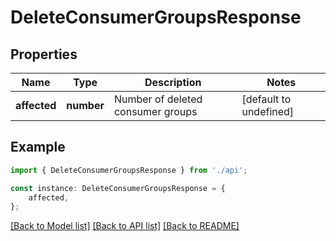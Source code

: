 # DeleteConsumerGroupsResponse


## Properties

Name | Type | Description | Notes
------------ | ------------- | ------------- | -------------
**affected** | **number** | Number of deleted consumer groups | [default to undefined]

## Example

```typescript
import { DeleteConsumerGroupsResponse } from './api';

const instance: DeleteConsumerGroupsResponse = {
    affected,
};
```

[[Back to Model list]](../README.md#documentation-for-models) [[Back to API list]](../README.md#documentation-for-api-endpoints) [[Back to README]](../README.md)
